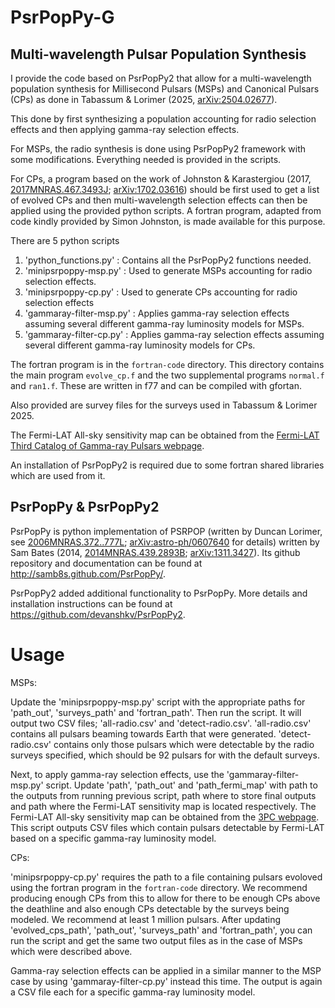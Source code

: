 PsrPopPy-G
========


Multi-wavelength Pulsar Population Synthesis
-----------

I provide the code based on PsrPopPy2 that allow for a multi-wavelength population synthesis for Millisecond Pulsars (MSPs) and Canonical Pulsars (CPs) as done in Tabassum & Lorimer (2025, [arXiv:2504.02677](https://arxiv.org/abs/2504.02677)).

This done by first synthesizing a population accounting for radio selection effects and then applying gamma-ray selection effects. 

For MSPs, the radio synthesis is done using PsrPopPy2 framework with some modifications. Everything needed is provided in the scripts.

For CPs, a program based on the work of Johnston & Karastergiou (2017, [2017MNRAS.467.3493J](https://doi.org/10.1093/mnras/stx377); [arXiv:1702.03616](https://arxiv.org/abs/1702.03616)) should be first used to get a list of evolved CPs and then multi-wavelength selection effects can then be applied using the provided python scripts. A fortran program, adapted from code kindly provided by Simon Johnston, is made available for this purpose.
 
There are 5 python scripts
1. 'python_functions.py' : Contains all the PsrPopPy2 functions needed.
2. 'minipsrpoppy-msp.py' : Used to generate MSPs accounting for radio selection effects.
3. 'minipsrpoppy-cp.py' : Used to generate CPs accounting for radio selection effects
4. 'gammaray-filter-msp.py' : Applies gamma-ray selection effects assuming several different gamma-ray luminosity models for MSPs.
5. 'gammaray-filter-cp.py' : Applies gamma-ray selection effects assuming several different gamma-ray luminosity models for CPs.

The fortran program is in the `fortran-code` directory. This directory contains the main program `evolve_cp.f` and the two supplemental programs `normal.f` and `ran1.f`. These are written in f77 and can be compiled with gfortan.
 
Also provided are survey files for the surveys used in Tabassum & Lorimer 2025.

The Fermi-LAT All-sky sensitivity map can be obtained from the [Fermi-LAT Third Catalog of Gamma-ray Pulsars webpage](https://fermi.gsfc.nasa.gov/ssc/data/access/lat/3rd_PSR_catalog/).

An installation of PsrPopPy2 is required due to some fortran shared libraries which are used from it.

PsrPopPy & PsrPopPy2
--------

PsrPopPy is python implementation of PSRPOP (written by Duncan Lorimer, see [2006MNRAS.372..777L](https://doi.org/10.1111/j.1365-2966.2006.10887.x); [arXiv:astro-ph/0607640](https://arxiv.org/abs/astro-ph/0607640) for details) written by Sam Bates (2014, [2014MNRAS.439.2893B](https://doi.org/10.1093/mnras/stu157); [arXiv:1311.3427](https://arxiv.org/abs/1311.3427)). Its github repository and documentation can be found at http://samb8s.github.com/PsrPopPy/.

PsrPopPy2 added additional functionality to PsrPopPy. More details and installation instructions can be found at https://github.com/devanshkv/PsrPopPy2.

Usage
=====

MSPs:

Update the 'minipsrpoppy-msp.py' script with the appropriate paths for 'path_out', 'surveys_path' and 'fortran_path'. Then run the script. It will output two CSV files; 'all-radio.csv' and 'detect-radio.csv'.
'all-radio.csv' contains all pulsars beaming towards Earth that were generated. 'detect-radio.csv' contains only those pulsars which were detectable by the radio surveys specified, which should be 92 pulsars for with the default surveys.

Next, to apply gamma-ray selection effects, use the 'gammaray-filter-msp.py' script. Update 'path', 'path_out' and 'path_fermi_map' with path to the outputs from running previous script, path where to store final outputs and path where the Fermi-LAT sensitivity map is located respectively. The Fermi-LAT All-sky sensitivity map can be obtained from the [3PC webpage](https://fermi.gsfc.nasa.gov/ssc/data/access/lat/3rd_PSR_catalog/). This script outputs CSV files which contain pulsars detectable by Fermi-LAT based on a specific gamma-ray luminosity model.

CPs:

'minipsrpoppy-cp.py' requires the path to a file containing pulsars evoloved using the fortran program in the `fortran-code` directory. We recommend producing enough CPs from this to allow for there to be enough CPs above the deathline and also enough CPs detectable by the surveys being modeled. We recommend at least 1 million pulsars.
After updating 'evolved_cps_path', 'path_out', 'surveys_path' and 'fortran_path', you can run the script and get the same two output files as in the case of MSPs which were described above.

Gamma-ray selection effects can be applied in a similar manner to the MSP case by using 'gammaray-filter-cp.py' instead this time. The output is again a CSV file each for a specific gamma-ray luminosity model.
